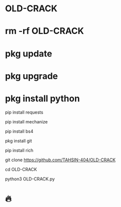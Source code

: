 # OLD-CRACK

# rm -rf OLD-CRACK 

# pkg update

# pkg upgrade

# pkg install python

pip install requests

pip install mechanize

pip install bs4

pkg install git

pip install rich

git clone https://github.com/TAHSIN-404/OLD-CRACK

cd OLD-CRACK

python3 OLD-CRACK.py 


# 🔥
